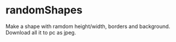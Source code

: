 # randomShapes
Make a shape with ramdom height/width, borders and background. Download all it to pc as jpeg.
